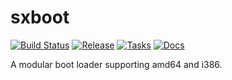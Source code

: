 # sxboot

[![Build Status](https://drone.omegazero.org/api/badges/sxboot/core/status.svg)](https://drone.omegazero.org/sxboot/core)
[![Release](https://api.omegazero.org/v1/git/getrepobadge?author=sxboot&repository=core&metric=release&color=09b&width=100)](https://git.omegazero.org/sxboot/core/releases)
[![Tasks](https://api.omegazero.org/v1/kanboard/badge?projectId=1)](https://board.omegazero.org/?controller=BoardViewController&action=readonly&token=2932f13dc20a64c9b0b80ac40cbe8cb1f4d704d217bc93048daee8bc7536)
[![Docs](https://api.omegazero.org/v1/git/docsbadge/?author=sxboot&repository=core)](https://docs.omegazero.org/docs/sxboot/)

A modular boot loader supporting amd64 and i386.
